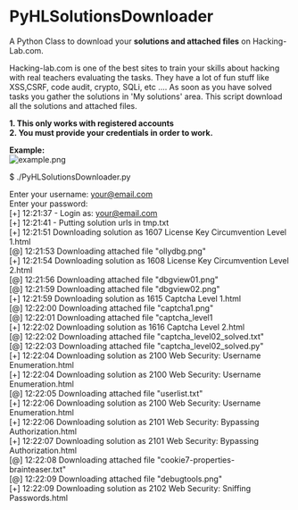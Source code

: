 PyHLSolutionsDownloader
=======================

A Python Class to download your **solutions and attached files** on Hacking-Lab.com.<br/>

Hacking-lab.com is one of the best sites to train your skills about hacking with real teachers evaluating the tasks. 
They have a lot of fun stuff like XSS,CSRF, code audit, crypto, SQLi, etc .... As soon as you have solved tasks you gather the solutions in 'My solutions' area. 
This script download all the solutions and attached files. 


**1. This only works with registered accounts**<br/>
**2. You must provide your credentials in order to work.**
	
**Example:** <br/>
![example.png](https://raw.githubusercontent.com/tunelko/PyHLSolutionsDownloader/master/assets/images/example.png)

$ ./PyHLSolutionsDownloader.py

Enter your username: your@email.com<br/>
Enter your password:<br/>
[+] 12:21:37  - Login as: your@email.com<br/>
[+] 12:21:41  - Putting solution urls in tmp.txt<br/>
[+] 12:21:51  Downloading solution as 1607 License Key Circumvention Level 1.html<br/>
[@] 12:21:53  Downloading attached file "ollydbg.png"<br/>
[+] 12:21:54  Downloading solution as 1608 License Key Circumvention Level 2.html<br/>
[@] 12:21:56  Downloading attached file "dbgview01.png"<br/>
[@] 12:21:59  Downloading attached file "dbgview02.png"<br/>
[+] 12:21:59  Downloading solution as 1615 Captcha Level 1.html<br/>
[@] 12:22:00  Downloading attached file "captcha1.png"<br/>
[@] 12:22:01  Downloading attached file "captcha_level1<br/>
[+] 12:22:02  Downloading solution as 1616 Captcha Level 2.html<br/>
[@] 12:22:02  Downloading attached file "captcha_level02_solved.txt"<br/>
[@] 12:22:03  Downloading attached file "captcha_level02_solved.py"<br/>
[+] 12:22:04  Downloading solution as 2100 Web Security: Username Enumeration.html<br/>
[+] 12:22:04  Downloading solution as 2100 Web Security: Username Enumeration.html<br/>
[@] 12:22:05  Downloading attached file "userlist.txt"<br/>
[+] 12:22:06  Downloading solution as 2100 Web Security: Username Enumeration.html<br/>
[+] 12:22:06  Downloading solution as 2101 Web Security: Bypassing Authorization.html<br/>
[+] 12:22:07  Downloading solution as 2101 Web Security: Bypassing Authorization.html<br/>
[@] 12:22:08  Downloading attached file "cookie7-properties-brainteaser.txt"<br/>
[@] 12:22:09  Downloading attached file "debugtools.png"<br/>
[+] 12:22:09  Downloading solution as 2102 Web Security: Sniffing Passwords.html<br/>
